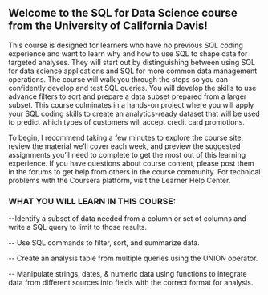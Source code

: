 ## Welcome to the SQL for Data Science course from the University of California Davis!

This course is designed for learners who have no previous SQL coding experience and 
want to learn why and how to use SQL to shape data for targeted analyses. They will start
out by distinguishing between using SQL for data science applications and SQL for more
common data management operations. The course will walk you through the steps so you 
can confidently develop and test SQL queries. You will develop the skills to use advance
filters to sort and prepare a data subset prepared from a larger subset. This course 
culminates in a hands-on project where you will apply your SQL coding skills to create
an analytics-ready dataset that will be used to predict which types of customers will 
accept credit card promotions.

To begin, I recommend taking a few minutes to explore the course site, review the material
we’ll cover each week, and preview the suggested assignments you’ll need to complete to get
the most out of this learning experience. If you have questions about course content, 
please post them in the forums to get help from others in the course community. For 
technical problems with the Coursera platform, visit the Learner Help Center.

### WHAT YOU WILL LEARN IN THIS COURSE:
  --Identify a subset of data needed from a column or set of columns and write a SQL query 
    to limit to those results.
  
  -- Use SQL commands to filter, sort, and summarize data.
  
  -- Create an analysis table from multiple queries using the UNION operator.
  
  -- Manipulate strings, dates, & numeric data using functions to integrate data from different 
    sources into fields with the correct format for analysis.
    
    
